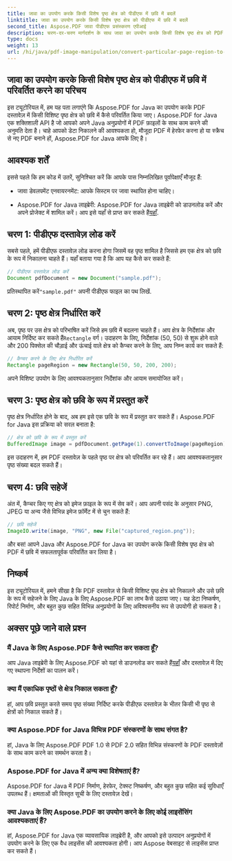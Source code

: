 ```yaml
---
title: जावा का उपयोग करके किसी विशेष पृष्ठ क्षेत्र को पीडीएफ में छवि में बदलें
linktitle: जावा का उपयोग करके किसी विशेष पृष्ठ क्षेत्र को पीडीएफ में छवि में बदलें
second_title: Aspose.PDF जावा पीडीएफ प्रसंस्करण एपीआई
description: चरण-दर-चरण मार्गदर्शन के साथ जावा का उपयोग करके किसी विशेष पृष्ठ क्षेत्र को PDF में छवि में परिवर्तित करना सीखें। PDF हेरफेर के लिए जावा की शक्तिशाली क्षमताओं के लिए Aspose.PDF का अन्वेषण करें।
type: docs
weight: 13
url: /hi/java/pdf-image-manipulation/convert-particular-page-region-to-image-in-pdf-using-java/
---
```


## जावा का उपयोग करके किसी विशेष पृष्ठ क्षेत्र को पीडीएफ में छवि में परिवर्तित करने का परिचय

इस ट्यूटोरियल में, हम यह पता लगाएंगे कि Aspose.PDF for Java का उपयोग करके PDF दस्तावेज़ में किसी विशिष्ट पृष्ठ क्षेत्र को छवि में कैसे परिवर्तित किया जाए। Aspose.PDF for Java एक शक्तिशाली API है जो आपको अपने Java अनुप्रयोगों में PDF फ़ाइलों के साथ काम करने की अनुमति देता है। चाहे आपको डेटा निकालने की आवश्यकता हो, मौजूदा PDF में हेरफेर करना हो या स्क्रैच से नए PDF बनाने हों, Aspose.PDF for Java आपके लिए है।

## आवश्यक शर्तें

इससे पहले कि हम कोड में उतरें, सुनिश्चित करें कि आपके पास निम्नलिखित पूर्वापेक्षाएँ मौजूद हैं:

- जावा डेवलपमेंट एनवायरनमेंट: आपके सिस्टम पर जावा स्थापित होना चाहिए।

- Aspose.PDF for Java लाइब्रेरी: Aspose.PDF for Java लाइब्रेरी को डाउनलोड करें और अपने प्रोजेक्ट में शामिल करें। आप इसे यहाँ से प्राप्त कर सकते हैं[यहाँ](https://releases.aspose.com/pdf/java/).

## चरण 1: पीडीएफ दस्तावेज़ लोड करें

सबसे पहले, हमें पीडीएफ दस्तावेज़ लोड करना होगा जिसमें वह पृष्ठ शामिल है जिससे हम एक क्षेत्र को छवि के रूप में निकालना चाहते हैं। यहाँ बताया गया है कि आप यह कैसे कर सकते हैं:

```java
// पीडीएफ दस्तावेज़ लोड करें
Document pdfDocument = new Document("sample.pdf");
```

 प्रतिस्थापित करें`"sample.pdf"` अपनी पीडीएफ फाइल का पथ लिखें.

## चरण 2: पृष्ठ क्षेत्र निर्धारित करें

 अब, पृष्ठ पर उस क्षेत्र को परिभाषित करें जिसे हम छवि में बदलना चाहते हैं। आप क्षेत्र के निर्देशांक और आयाम निर्दिष्ट कर सकते हैं`Rectangle` वर्ग। उदाहरण के लिए, निर्देशांक (50, 50) से शुरू होने वाले और 200 पिक्सेल की चौड़ाई और ऊंचाई वाले क्षेत्र को कैप्चर करने के लिए, आप निम्न कार्य कर सकते हैं:

```java
// कैप्चर करने के लिए क्षेत्र निर्धारित करें
Rectangle pageRegion = new Rectangle(50, 50, 200, 200);
```

अपने विशिष्ट उपयोग के लिए आवश्यकतानुसार निर्देशांक और आयाम समायोजित करें।

## चरण 3: पृष्ठ क्षेत्र को छवि के रूप में प्रस्तुत करें

पृष्ठ क्षेत्र निर्धारित होने के बाद, अब हम इसे एक छवि के रूप में प्रस्तुत कर सकते हैं। Aspose.PDF for Java इस प्रक्रिया को सरल बनाता है:

```java
// क्षेत्र को छवि के रूप में प्रस्तुत करें
BufferedImage image = pdfDocument.getPage(1).convertToImage(pageRegion);
```

इस उदाहरण में, हम PDF दस्तावेज़ के पहले पृष्ठ पर क्षेत्र को परिवर्तित कर रहे हैं। आप आवश्यकतानुसार पृष्ठ संख्या बदल सकते हैं।

## चरण 4: छवि सहेजें

अंत में, कैप्चर किए गए क्षेत्र को इमेज फ़ाइल के रूप में सेव करें। आप अपनी पसंद के अनुसार PNG, JPEG या अन्य जैसे विभिन्न इमेज फ़ॉर्मेट में से चुन सकते हैं:

```java
// छवि सहेजें
ImageIO.write(image, "PNG", new File("captured_region.png"));
```

और बस! आपने Java और Aspose.PDF for Java का उपयोग करके किसी विशेष पृष्ठ क्षेत्र को PDF में छवि में सफलतापूर्वक परिवर्तित कर लिया है।

## निष्कर्ष

इस ट्यूटोरियल में, हमने सीखा है कि PDF दस्तावेज़ से किसी विशिष्ट पृष्ठ क्षेत्र को निकालने और उसे छवि के रूप में सहेजने के लिए Java के लिए Aspose.PDF का लाभ कैसे उठाया जाए। यह डेटा निष्कर्षण, रिपोर्ट निर्माण, और बहुत कुछ सहित विभिन्न अनुप्रयोगों के लिए अविश्वसनीय रूप से उपयोगी हो सकता है।

## अक्सर पूछे जाने वाले प्रश्न

### मैं Java के लिए Aspose.PDF कैसे स्थापित कर सकता हूँ?

 आप Java लाइब्रेरी के लिए Aspose.PDF को यहां से डाउनलोड कर सकते हैं[यहाँ](https://releases.aspose.com/pdf/java/) और दस्तावेज़ में दिए गए स्थापना निर्देशों का पालन करें।

### क्या मैं एकाधिक पृष्ठों से क्षेत्र निकाल सकता हूँ?

हां, आप छवि प्रस्तुत करते समय पृष्ठ संख्या निर्दिष्ट करके पीडीएफ दस्तावेज़ के भीतर किसी भी पृष्ठ से क्षेत्रों को निकाल सकते हैं।

### क्या Aspose.PDF for Java विभिन्न PDF संस्करणों के साथ संगत है?

हां, Java के लिए Aspose.PDF PDF 1.0 से PDF 2.0 सहित विभिन्न संस्करणों के PDF दस्तावेज़ों के साथ काम करने का समर्थन करता है।

### Aspose.PDF for Java में अन्य क्या विशेषताएं हैं?

Aspose.PDF for Java में PDF निर्माण, हेरफेर, टेक्स्ट निष्कर्षण, और बहुत कुछ सहित कई सुविधाएँ उपलब्ध हैं। क्षमताओं की विस्तृत सूची के लिए दस्तावेज़ देखें।

### क्या Java के लिए Aspose.PDF का उपयोग करने के लिए कोई लाइसेंसिंग आवश्यकताएं हैं?

हां, Aspose.PDF for Java एक व्यावसायिक लाइब्रेरी है, और आपको इसे उत्पादन अनुप्रयोगों में उपयोग करने के लिए एक वैध लाइसेंस की आवश्यकता होगी। आप Aspose वेबसाइट से लाइसेंस प्राप्त कर सकते हैं।